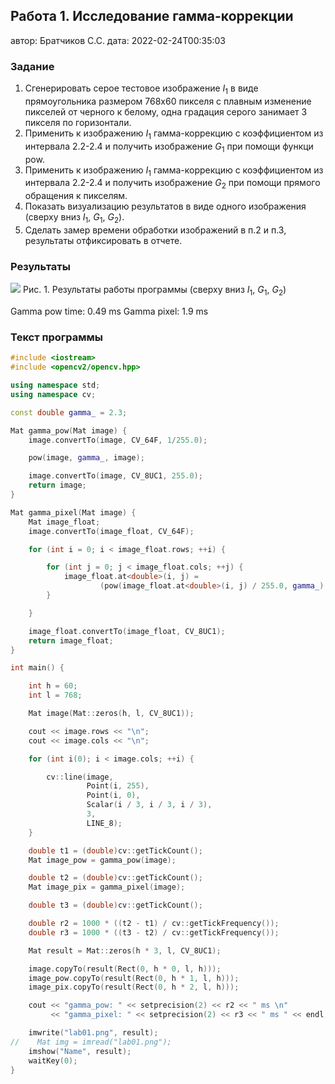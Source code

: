 ## Работа 1. Исследование гамма-коррекции
автор: Братчиков С.С.
дата: 2022-02-24T00:35:03

<!-- url: https://gitlab.com/2021-misis-spring/polevoy_d_v/-/tree/master/prj.labs/lab01 -->

### Задание
1. Сгенерировать серое тестовое изображение $I_1$ в виде прямоугольника размером 768х60 пикселя с плавным изменение пикселей от черного к белому, одна градация серого занимает 3 пикселя по горизонтали.
2. Применить  к изображению $I_1$ гамма-коррекцию с коэффициентом из интервала 2.2-2.4 и получить изображение $G_1$ при помощи функци pow.
3. Применить  к изображению $I_1$ гамма-коррекцию с коэффициентом из интервала 2.2-2.4 и получить изображение $G_2$ при помощи прямого обращения к пикселям.
4. Показать визуализацию результатов в виде одного изображения (сверху вниз $I_1$, $G_1$, $G_2$).
5. Сделать замер времени обработки изображений в п.2 и п.3, результаты отфиксировать в отчете.

### Результаты

![](../../lab01.png)
Рис. 1. Результаты работы программы (сверху вниз $I_1$, $G_1$, $G_2$)

Gamma pow time: 0.49 ms
Gamma pixel: 1.9 ms

### Текст программы

```cpp
#include <iostream>
#include <opencv2/opencv.hpp>

using namespace std;
using namespace cv;

const double gamma_ = 2.3;

Mat gamma_pow(Mat image) {
    image.convertTo(image, CV_64F, 1/255.0);

    pow(image, gamma_, image);

    image.convertTo(image, CV_8UC1, 255.0);
    return image;
}

Mat gamma_pixel(Mat image) {
    Mat image_float;
    image.convertTo(image_float, CV_64F);

    for (int i = 0; i < image_float.rows; ++i) {

        for (int j = 0; j < image_float.cols; ++j) {
            image_float.at<double>(i, j) =
                    (pow(image_float.at<double>(i, j) / 255.0, gamma_) * 255.0);
        }

    }

    image_float.convertTo(image_float, CV_8UC1);
    return image_float;
}

int main() {

    int h = 60;
    int l = 768;

    Mat image(Mat::zeros(h, l, CV_8UC1));

    cout << image.rows << "\n";
    cout << image.cols << "\n";

    for (int i(0); i < image.cols; ++i) {

        cv::line(image,
                 Point(i, 255),
                 Point(i, 0),
                 Scalar(i / 3, i / 3, i / 3),
                 3,
                 LINE_8);
    }

    double t1 = (double)cv::getTickCount();
    Mat image_pow = gamma_pow(image);

    double t2 = (double)cv::getTickCount();
    Mat image_pix = gamma_pixel(image);

    double t3 = (double)cv::getTickCount();

    double r2 = 1000 * ((t2 - t1) / cv::getTickFrequency());
    double r3 = 1000 * ((t3 - t2) / cv::getTickFrequency());

    Mat result = Mat::zeros(h * 3, l, CV_8UC1);

    image.copyTo(result(Rect(0, h * 0, l, h)));
    image_pow.copyTo(result(Rect(0, h * 1, l, h)));
    image_pix.copyTo(result(Rect(0, h * 2, l, h)));

    cout << "gamma_pow: " << setprecision(2) << r2 << " ms \n"
         << "gamma_pixel: " << setprecision(2) << r3 << " ms " << endl;

    imwrite("lab01.png", result);
//    Mat img = imread("lab01.png");
    imshow("Name", result);
    waitKey(0);
}
